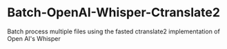 # Batch-OpenAI-Whisper-Ctranslate2
Batch process multiple files using the fasted ctranslate2 implementation of Open AI's Whisper
